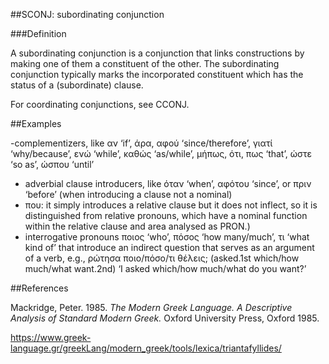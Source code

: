 ##SCONJ: subordinating conjunction

###Definition

A subordinating conjunction is a conjunction that links constructions by making one of them a constituent of the other. The subordinating conjunction typically marks the incorporated constituent which has the status of a (subordinate) clause.

For coordinating conjunctions, see CCONJ.

##Examples

-complementizers, like αν ‘if’, άρα, αφού ‘since/therefore’, γιατί ‘why/because’, ενώ ‘while’, καθώς ‘as/while’, μήπως, ότι, πως ‘that’, ώστε ‘so as’, ώσπου ‘until’
-	adverbial clause introducers, like όταν ‘when’, αφότου ‘since’, or πριν ‘before’ (when introducing a clause not a nominal)
-	που:  it simply introduces a relative clause but it does not inflect, so it is distinguished from relative pronouns, which have a nominal function within the relative clause and area analysed as PRON.)
-	interrogative pronouns ποιος ‘who’, πόσος ‘how many/much’, τι ‘what kind of’ that introduce an indirect question that serves as an argument of a verb, e.g., ρώτησα ποιο/πόσο/τι θέλεις; (asked.1st which/how much/what want.2nd) ‘I asked which/how much/what do you want?’

##References

Mackridge, Peter. 1985. *The Modern Greek Language. A Descriptive Analysis of Standard Modern Greek.* Oxford University Press, Oxford 1985. 

https://www.greek-language.gr/greekLang/modern_greek/tools/lexica/triantafyllides/

